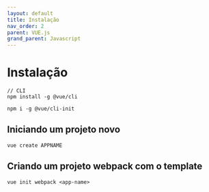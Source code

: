 ```yaml
---
layout: default
title: Instalação
nav_order: 2
parent: VUE.js
grand_parent: Javascript
---
```


# Instalação

```
// CLI
npm install -g @vue/cli

npm i -g @vue/cli-init
```

## Iniciando um projeto novo

```
vue create APPNAME

```

## Criando um projeto webpack com o template

```
vue init webpack <app-name>
```